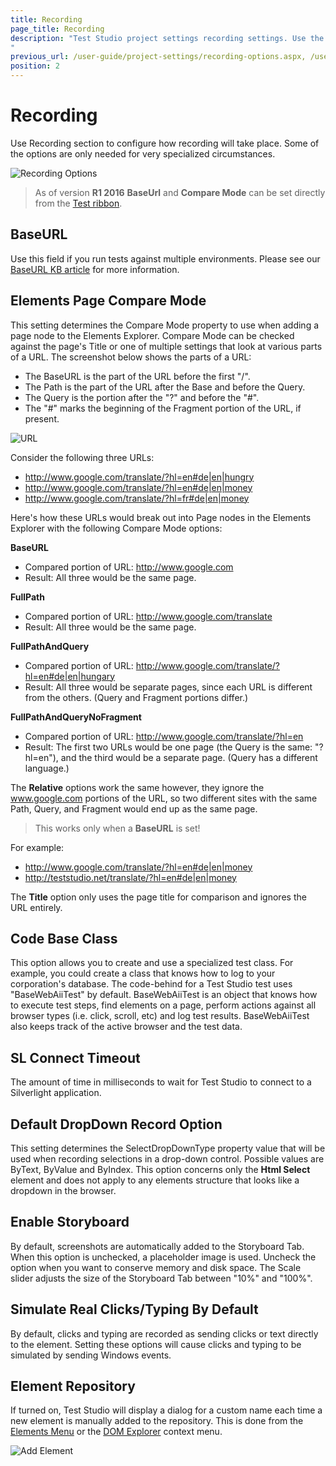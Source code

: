 ```yaml
---
title: Recording
page_title: Recording
description: "Test Studio project settings recording settings. Use the Test Studio recording settings to configure how recording will take place. Set BaseURL for a project in Test Studio. How newly recorded pages are compared to the existing pages and their URL in Test Studio. The same element is recorded In Test Studio for each new recording session under different page node. Add custom Code Base Class in Test Studio. Silverlight Connection Timeout in Test Studio. Test Studio cannot connect to a Silverlight application. Set default Record Drop-Down Option in Test Studio - by index, by value, by text. Enable/Disable Storyboard in Test Studio. Set Simulate Real Clicks/Typing By Default in Test Studio. Test Studio allow you to choose a custom name each time a new element is manually added to the Elements repository.
"
previous_url: /user-guide/project-settings/recording-options.aspx, /user-guide/project-settings/recording-options
position: 2
---
```

# Recording

Use Recording section to configure how recording will take place. Some of the options are only needed for very specialized circumstances.

![Recording Options][1]

> As of version **R1 2016** **BaseUrl** and **Compare Mode** can be set directly from the <a href="/getting-started/test-execution/quick-execution" target="_blank">Test ribbon</a>.

## BaseURL

Use this field if you run tests against multiple environments. Please see our <a href="/knowledge-base/test-execution-kb/base-url" target="_blank">BaseURL KB article</a> for more information.

## Elements Page Compare Mode

This setting determines the Compare Mode property to use when adding a page node to the Elements Explorer. Compare Mode can be checked against the page's Title or one of multiple settings that look at various parts of a URL. The screenshot below shows the parts of a URL:

- The BaseURL is the part of the URL before the first "/".
- The Path is the part of the URL after the Base and before the Query.
- The Query is the portion after the "?" and before the "#".
- The "#" marks the beginning of the Fragment portion of the URL, if present.

![URL][2] 

Consider the following three URLs:

- http://www.google.com/translate/?hl=en#de|en|hungry
- http://www.google.com/translate/?hl=en#de|en|money
- http://www.google.com/translate/?hl=fr#de|en|money

 
Here's how these URLs would break out into Page nodes in the Elements Explorer with the following Compare Mode options:

**BaseURL**

- Compared portion of URL: http://www.google.com
- Result: All three would be the same page.

**FullPath**

- Compared portion of URL: http://www.google.com/translate
- Result: All three would be the same page.
    
**FullPathAndQuery**

- Compared portion of URL: http://www.google.com/translate/?hl=en#de|en|hungary
- Result: All three would be separate pages, since each URL is different from the others. (Query and Fragment portions differ.)

**FullPathAndQueryNoFragment**

- Compared portion of URL: http://www.google.com/translate/?hl=en
- Result: The first two URLs would be one page (the Query is the same: "?hl=en"), and the third would be a separate page. (Query has a different language.)

The **Relative** options work the same however, they ignore the www.google.com portions of the URL, so two different sites with the same Path, Query, and Fragment would end up as the same page. 

> This works only when a **BaseURL** is set!

For example:
        
- http://www.google.com/translate/?hl=en#de|en|money
- http://teststudio.net/translate/?hl=en#de|en|money


The **Title** option only uses the page title for comparison and ignores the URL entirely.

## Code Base Class

This option allows you to create and use a specialized test class. For example, you could create a class that knows how to log to your corporation's database. The code-behind for a Test Studio test uses "BaseWebAiiTest" by default. BaseWebAiiTest is an object that knows how to execute test steps, find elements on a page, perform actions against all browser types (i.e. click, scroll, etc) and log test results. BaseWebAiiTest also keeps track of the active browser and the test data.

## SL Connect Timeout

The amount of time in milliseconds to wait for Test Studio to connect to a Silverlight application.

## Default DropDown Record Option

This setting determines the SelectDropDownType property value that will be used when recording selections in a drop-down control. Possible values are ByText, ByValue and ByIndex. 
This option concerns only the **Html Select** element and does not apply to any elements structure that looks like a dropdown in the browser.

## Enable Storyboard

By default, screenshots are automatically added to the Storyboard Tab. When this option is unchecked, a placeholder image is used. Uncheck the option when you want to conserve memory and disk space. The Scale slider adjusts the size of the Storyboard Tab between "10%" and "100%".

## Simulate Real Clicks/Typing By Default

By default, clicks and typing are recorded as sending clicks or text directly to the element. Setting these options will cause clicks and typing to be simulated by sending Windows events.

## Element Repository

If turned on, Test Studio will display a dialog for a custom name each time a new element is manually added to the repository. This is done from the <a href="/features/elements-menu/overview" target="_blank">Elements Menu</a> or the <a href="/features/elements-menu/dom-explorer" target="_blank">DOM Explorer</a> context menu.

![Add Element][3]

[1]: /img/features/project-settings/recording-options/fig1.png
[2]: /img/features/project-settings/recording-options/fig2.png
[3]: /img/features/project-settings/recording-options/fig3.png


